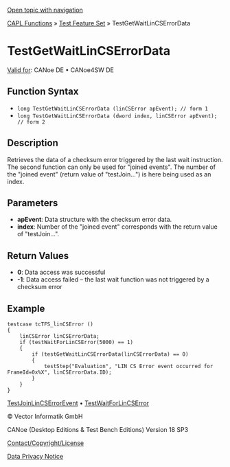 [Open topic with navigation](../../../../../CANoeDEFamily.htm#Topics/CAPLFunctions/Test/Functions/CAPLfunctionTestGetWaitLinCsErrData.md)

[CAPL Functions](../../CAPLfunctions.md) » [Test Feature Set](../CAPLfunctionsTFSOverview.md) » TestGetWaitLinCSErrorData

# TestGetWaitLinCSErrorData

[Valid for](../../../Shared/FeatureAvailability.md):  CANoe DE • CANoe4SW DE

## Function Syntax

- `long TestGetWaitLinCSErrorData (linCSError apEvent); // form 1`
- `long TestGetWaitLinCSErrorData (dword index, linCSError apEvent); // form 2`

## Description

Retrieves the data of a checksum error triggered by the last wait instruction. The second function can only be used for "joined events". The number of the "joined event" (return value of "testJoin...") is here being used as an index.

## Parameters

- **apEvent**: Data structure with the checksum error data.
- **index**: Number of the "joined event" corresponds with the return value of "testJoin...".

## Return Values

- **0**: Data access was successful
- **-1**: Data access failed – the last wait function was not triggered by a checksum error

## Example

```plaintext
testcase tcTFS_linCSError ()
{
    linCSError linCSErrorData;
    if (testWaitForLinCSError(5000) == 1)
    {
        if (testGetWaitLinCSErrorData(linCSErrorData) == 0)
        {
            testStep("Evaluation", "LIN CS Error event occurred for FrameId=0x%X", linCSErrorData.ID);
        }
    }
}
```

[TestJoinLinCSErrorEvent](CAPLfunctionTestJoinLinCsErrorEvent.md) • [TestWaitForLinCSError](CAPLfunctionTestWaitForLinCsError.md)

© Vector Informatik GmbH

CANoe (Desktop Editions & Test Bench Editions) Version 18 SP3

[Contact/Copyright/License](../../../Shared/ContactCopyrightLicense.md)

[Data Privacy Notice](https://www.vector.com/int/en/company/get-info/privacy-policy/)